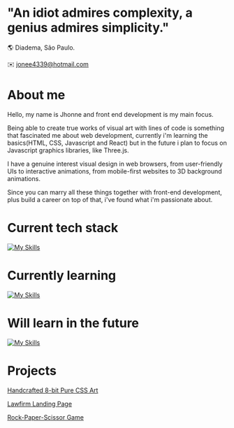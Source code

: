 # "An idiot admires complexity, a genius admires simplicity."

🌎 Diadema, São Paulo.

:envelope: jonee4339@hotmail.com

# About me

Hello, my name is Jhonne and front end development is my main focus.

Being able to create true works of visual art with lines of code is something that fascinated me about web development, currently i'm learning the basics(HTML, CSS, Javascript and React) but in the future i plan to focus on Javascript graphics libraries, like Three.js.

I have a genuine interest visual design in web browsers, from user-friendly UIs to interactive animations, from mobile-first websites to 3D background animations.

Since you can marry all these things together with front-end development, plus build a career on top of that, i've found what i'm passionate about.

# Current tech stack

[![My Skills](https://skillicons.dev/icons?i=html,css,bash,git,vscode,linux,bootstrap,js)](https://skillicons.dev)

# Currently learning

[![My Skills](https://skillicons.dev/icons?i=mongodb,nodejs,express,postgres,react,tailwind,nextjs,ts)](https://skillicons.dev)

# Will learn in the future

[![My Skills](https://skillicons.dev/icons?i=blender,threejs)](https://skillicons.dev)

# Projects

[Handcrafted 8-bit Pure CSS Art](https://jonee2.github.io/Handcrafted-CSS-8-bit-art/)

[Lawfirm Landing Page](https://jonee2.github.io/better-call-saul/)

[Rock-Paper-Scissor Game](jonee2.github.io/rock-paper-scissor/)
